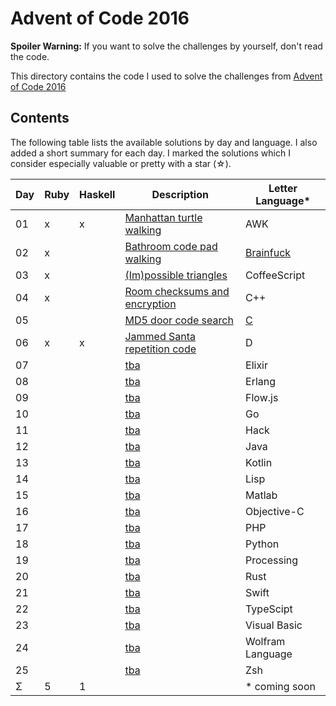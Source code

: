 Advent of Code 2016
===================

**Spoiler Warning:** If you want to solve the challenges by yourself, don't read the code.

This directory contains the code I used to solve the challenges from [Advent of Code 2016](http://adventofcode.com/2016)

Contents
--------

The following table lists the available solutions by day and language. I also
added a short summary for each day. I marked the solutions which I consider
especially valuable or pretty with a star (☆).

Day | Ruby | Haskell | Description                                                         | Letter Language*
----|------|---------|---------------------------------------------------------------------|-----------------
01  |  x   |    x    | [Manhattan turtle walking](http://adventofcode.com/2016/day/1)      | AWK
02  |  x   |         | [Bathroom code pad walking](http://adventofcode.com/2016/day/2)     | [Brainfuck](day02/part1.bf)
03  |  x   |         | [(Im)possible triangles](http://adventofcode.com/2016/day/3)        | CoffeeScript
04  |  x   |         | [Room checksums and encryption](http://adventofcode.com/2016/day/4) | C++
05  |      |         | [MD5 door code search](http://adventofcode.com/2016/day/5)          | [C](day05/main.c)
06  |  x   |    x    | [Jammed Santa repetition code](http://adventofcode.com/2016/day/6)  | D
07  |      |         | [tba](http://adventofcode.com/2016/day/7)                           | Elixir
08  |      |         | [tba](http://adventofcode.com/2016/day/8)                           | Erlang
09  |      |         | [tba](http://adventofcode.com/2016/day/9)                           | Flow.js
10  |      |         | [tba](http://adventofcode.com/2016/day/10)                          | Go
11  |      |         | [tba](http://adventofcode.com/2016/day/11)                          | Hack
12  |      |         | [tba](http://adventofcode.com/2016/day/12)                          | Java
13  |      |         | [tba](http://adventofcode.com/2016/day/13)                          | Kotlin
14  |      |         | [tba](http://adventofcode.com/2016/day/14)                          | Lisp
15  |      |         | [tba](http://adventofcode.com/2016/day/15)                          | Matlab
16  |      |         | [tba](http://adventofcode.com/2016/day/16)                          | Objective-C
17  |      |         | [tba](http://adventofcode.com/2016/day/17)                          | PHP
18  |      |         | [tba](http://adventofcode.com/2016/day/18)                          | Python
19  |      |         | [tba](http://adventofcode.com/2016/day/19)                          | Processing
20  |      |         | [tba](http://adventofcode.com/2016/day/20)                          | Rust
21  |      |         | [tba](http://adventofcode.com/2016/day/21)                          | Swift
22  |      |         | [tba](http://adventofcode.com/2016/day/22)                          | TypeScipt
23  |      |         | [tba](http://adventofcode.com/2016/day/23)                          | Visual Basic
24  |      |         | [tba](http://adventofcode.com/2016/day/24)                          | Wolfram Language
25  |      |         | [tba](http://adventofcode.com/2016/day/25)                          | Zsh
Σ   |  5   |    1    |                                                                     | * coming soon

